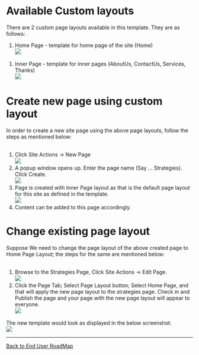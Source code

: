# Available Custom layouts #

There are 2 custom page layouts available in this template. They are as follows:
  1. Home Page - template for home page of the site (Home)<br><img src='http://free-sharepoint-small-business-website-template-theme.googlecode.com/svn/wiki/Images/HomePageLayout.jpg' />
<ol><li>Inner Page - template for inner pages (AboutUs, ContactUs, Services, Thanks)<br><img src='http://free-sharepoint-small-business-website-template-theme.googlecode.com/svn/wiki/Images/InnerPageLayout.jpg' /></li></ol>

<h1>Create new page using custom layout</h1>

In order to create a new site page using the above page layouts, follow the steps as mentioned below:<br>
<br>
<ol><li>Click Site Actions -> New Page<br><img src='http://free-sharepoint-small-business-website-template-theme.googlecode.com/svn/wiki/Images/CreateNewPage.jpg' />
</li><li>A popup window opens up. Enter the page name (Say ... Strategies). Click Create.<br><img src='http://free-sharepoint-small-business-website-template-theme.googlecode.com/svn/wiki/Images/NewPagePopUp.jpg' />
</li><li>Page is created with Inner Page layout as that is the default page layout for this site as defined in the template.<br><img src='http://free-sharepoint-small-business-website-template-theme.googlecode.com/svn/wiki/Images/DefaultPageLayout.jpg' />
</li><li>Content can be added to this page accordingly.</li></ol>

<h1>Change existing page layout</h1>

Suppose We need to change the page layout of the above created page to Home Page Layout; the steps for the same are mentioned below:<br>
<br>
<ol><li>Browse to the Strategies Page, Click Site Actions -> Edit Page.<br><img src='http://free-sharepoint-small-business-website-template-theme.googlecode.com/svn/wiki/Images/EditPage.jpg' />
</li><li>Click the Page Tab; Select Page Layout button; Select Home Page, and that will apply the new page layout to the strategies page. Check in and Publish the page and your page with the new page layout will appear to everyone.<br><img src='http://free-sharepoint-small-business-website-template-theme.googlecode.com/svn/wiki/Images/ChangePageLayout.jpg' /></li></ol>

The new template would look as displayed in the below screenshot:<br><img src='http://free-sharepoint-small-business-website-template-theme.googlecode.com/svn/wiki/Images/ChangedLayout.jpg' />
<hr />
<a href='http://code.google.com/p/free-sharepoint-small-business-website-template-theme/wiki/EndUserRoadMap'>Back to End User RoadMap</a>